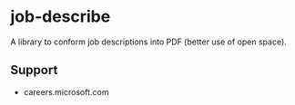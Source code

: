 # job-describe

A library to conform job descriptions into PDF (better use of open space).

## Support

* careers.microsoft.com
